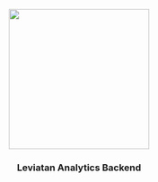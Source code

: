 <p align="center">
  <img width="250" height="250" src="https://i.ibb.co/xStf5Z4/11692-Leviatan-02.png">
</p>

<h3 align="center">
  Leviatan Analytics Backend
</h3>
